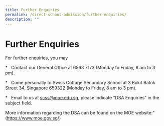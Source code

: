 ```yaml
---
title: Further Enquiries
permalink: /direct-school-admission/further-enquiries/
description: ""
---
```

# Further Enquiries



For further enquiries, you may

\*&nbsp;&nbsp; Contact our General Office at 6563 7173 (Monday to Friday, 8 am to 3 pm).

\*&nbsp;&nbsp; Come personally to Swiss Cottage Secondary School at&nbsp;3 Bukit Batok Street 34, Singapore 659322 (Monday to Friday, 8 am to 3 pm).

\*&nbsp;&nbsp; Email to us at&nbsp;scss@moe.edu.sg, please indicate “DSA Enquiries” in the subject field.

More information regarding the DSA can be found on the MOE website:"(https://www.moe.gov.sg/)